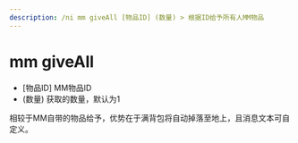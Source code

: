```yaml
---
description: /ni mm giveAll [物品ID] (数量) > 根据ID给予所有人MM物品
---
```


# mm giveAll

* \[物品ID] MM物品ID
* (数量) 获取的数量，默认为1

相较于MM自带的物品给予，优势在于满背包将自动掉落至地上，且消息文本可自定义。
